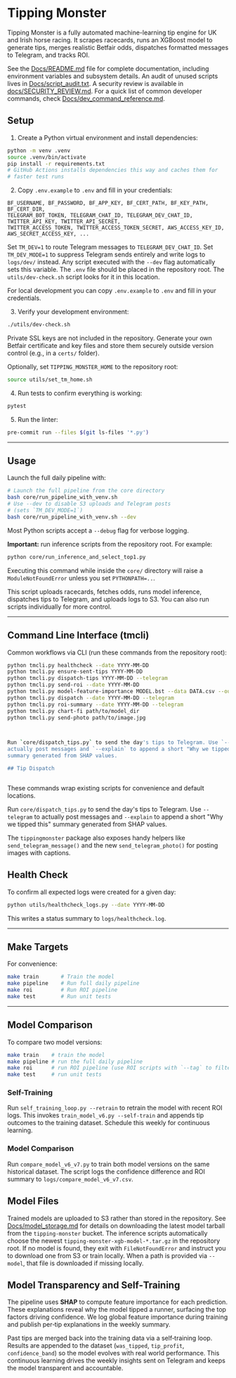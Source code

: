 # Tipping Monster

Tipping Monster is a fully automated machine-learning tip engine for UK and Irish horse racing. It scrapes racecards, runs an XGBoost model to generate tips, merges realistic Betfair odds, dispatches formatted messages to Telegram, and tracks ROI.

See the [Docs/README.md](Docs/README.md) file for complete documentation, including environment variables and subsystem details. An audit of unused scripts lives in [Docs/script_audit.txt](Docs/script_audit.txt). A security review is available in [docs/SECURITY_REVIEW.md](docs/SECURITY_REVIEW.md). For a quick list of common developer commands, check [Docs/dev_command_reference.md](Docs/dev_command_reference.md).

## Setup

1. Create a Python virtual environment and install dependencies:

```bash
python -m venv .venv
source .venv/bin/activate
pip install -r requirements.txt
# GitHub Actions installs dependencies this way and caches them for
# faster test runs
```

2. Copy `.env.example` to `.env` and fill in your credentials:

```
BF_USERNAME, BF_PASSWORD, BF_APP_KEY, BF_CERT_PATH, BF_KEY_PATH, BF_CERT_DIR,
TELEGRAM_BOT_TOKEN, TELEGRAM_CHAT_ID, TELEGRAM_DEV_CHAT_ID, TWITTER_API_KEY, TWITTER_API_SECRET,
TWITTER_ACCESS_TOKEN, TWITTER_ACCESS_TOKEN_SECRET, AWS_ACCESS_KEY_ID, AWS_SECRET_ACCESS_KEY, ...
```


Set `TM_DEV=1` to route Telegram messages to `TELEGRAM_DEV_CHAT_ID`.
Set `TM_DEV_MODE=1` to suppress Telegram sends entirely and write logs to `logs/dev/` instead. Any script executed with the `--dev` flag automatically sets this variable.
The `.env` file should be placed in the repository root. The `utils/dev-check.sh` script looks for it in this location.


For local development you can copy `.env.example` to `.env` and fill in your credentials.

3. Verify your development environment:

```bash
./utils/dev-check.sh
```

Private SSL keys are not included in the repository. Generate your own Betfair certificate and key files and store them securely outside version control (e.g., in a `certs/` folder).

Optionally, set `TIPPING_MONSTER_HOME` to the repository root:

```bash
source utils/set_tm_home.sh
```

4. Run tests to confirm everything is working:

```bash
pytest
```

5. Run the linter:

```bash
pre-commit run --files $(git ls-files '*.py')
```

---

## Usage

Launch the full daily pipeline with:

```bash
# Launch the full pipeline from the core directory
bash core/run_pipeline_with_venv.sh
# Use --dev to disable S3 uploads and Telegram posts
# (sets `TM_DEV_MODE=1`)
bash core/run_pipeline_with_venv.sh --dev
```

Most Python scripts accept a `--debug` flag for verbose logging.

**Important:** run inference scripts from the repository root. For example:

```bash
python core/run_inference_and_select_top1.py
```
Executing this command while inside the `core/` directory will raise a `ModuleNotFoundError` unless you set `PYTHONPATH=..`.

This script uploads racecards, fetches odds, runs model inference, dispatches tips to Telegram, and uploads logs to S3. You can also run scripts individually for more control.

---

## Command Line Interface (tmcli)

Common workflows via CLI (run these commands from the repository root):

```bash
python tmcli.py healthcheck --date YYYY-MM-DD
python tmcli.py ensure-sent-tips YYYY-MM-DD
python tmcli.py dispatch-tips YYYY-MM-DD --telegram
python tmcli.py send-roi --date YYYY-MM-DD
python tmcli.py model-feature-importance MODEL.bst --data DATA.csv --out chart.png
python tmcli.py dispatch --date YYYY-MM-DD --telegram
python tmcli.py roi-summary --date YYYY-MM-DD --telegram
python tmcli.py chart-fi path/to/model_dir
python tmcli.py send-photo path/to/image.jpg



Run `core/dispatch_tips.py` to send the day's tips to Telegram. Use `--telegram` to
actually post messages and `--explain` to append a short "Why we tipped this"
summary generated from SHAP values.

## Tip Dispatch



```


These commands wrap existing scripts for convenience and default locations.


Run `core/dispatch_tips.py` to send the day's tips to Telegram. Use `--telegram` to
actually post messages and `--explain` to append a short "Why we tipped this"
summary generated from SHAP values.

The `tippingmonster` package also exposes handy helpers like
`send_telegram_message()` and the new `send_telegram_photo()` for posting
images with captions.


## Health Check

To confirm all expected logs were created for a given day:

```bash
python utils/healthcheck_logs.py --date YYYY-MM-DD
```

This writes a status summary to `logs/healthcheck.log`.

---

## Make Targets

For convenience:

```bash
make train       # Train the model
make pipeline    # Run full daily pipeline
make roi         # Run ROI pipeline
make test        # Run unit tests
```

---

## Model Comparison

To compare two model versions:

```bash
make train    # train the model
make pipeline # run the full daily pipeline
make roi      # run ROI pipeline (use ROI scripts with `--tag` to filter by tag)
make test     # run unit tests
```

### Self-Training

Run `self_training_loop.py --retrain` to retrain the model with recent ROI logs.
This invokes `train_model_v6.py --self-train` and appends tip outcomes to the
training dataset. Schedule this weekly for continuous learning.

### Model Comparison

Run `compare_model_v6_v7.py` to train both model versions on the same historical dataset. The script logs the confidence difference and ROI summary to `logs/compare_model_v6_v7.csv`.

## Model Files

Trained models are uploaded to S3 rather than stored in the repository. See
[Docs/model_storage.md](Docs/model_storage.md) for details on downloading the
latest model tarball from the `tipping-monster` bucket. The inference scripts
automatically choose the newest `tipping-monster-xgb-model-*.tar.gz` in the
repository root. If no model is found, they exit with `FileNotFoundError` and
instruct you to download one from S3 or train locally. When a path is provided
via `--model`, that file is downloaded if missing locally.

## Model Transparency and Self‑Training

The pipeline uses **SHAP** to compute feature importance for each prediction. These explanations
reveal why the model tipped a runner, surfacing the top factors driving confidence. We log global
feature importance during training and publish per‑tip explanations in the weekly summary.

Past tips are merged back into the training data via a self‑training loop. Results are appended to
the dataset (`was_tipped`, `tip_profit`, `confidence_band`) so the model evolves with real world
performance. This continuous learning drives the weekly insights sent on Telegram and keeps the
model transparent and accountable.
